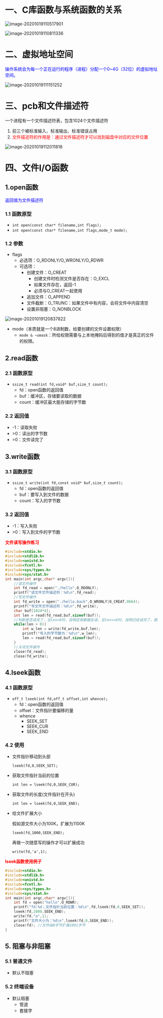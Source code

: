 # 一、C库函数与系统函数的关系

![image-20201019110517901](文件IO.assets/image-20201019110517901.png)

![image-20201019110811336](文件IO.assets/image-20201019110811336.png)

# 二、虚拟地址空间

<font color=blue>操作系统会为每一个正在运行的程序（进程）分配一个0~4G（32位）的虚拟地址空间。</font>

![image-20201019111151252](文件IO.assets/image-20201019111151252.png)

# 三、pcb和文件描述符

一个进程有一个文件描述符表，包含1024个文件描述符

1. 前三个被标准输入、标准输出、标准错误占用
2. <font color=red>文件描述符的作用是：通过文件描述符才可以找到磁盘中对应的文件位置</font>

![image-20201019112011818](文件IO.assets/image-20201019112011818.png)

# 四、文件I/O函数

## 1.open函数

<font color=blue>返回值为文件描述符</font>

### 1.1 函数原型

- `int open(const char* filename,int flags);`
- `int open(const char* filename,int flags,mode_t mode);`

### 1.2 参数

- flags
    - 必选项：O_RDONLY/O_WRONLY/O_RDWR
    - 可选项：
        - 创建文件：O_CREAT
            - 创建文件时检测文件是否存在：O_EXCL
            - 如果文件存在，返回-1
            - 必须与O_CREAT一起使用
        - 追加文件：O_APPEND
        - 文件截断：O_TRUNC：如果文件中有内容，会将文件中内容清空
        - 设置非阻塞：O_NONBLOCK

![image-20201019120837822](文件IO.assets/image-20201019120837822.png)

- mode（本质就是一个8进制数，给要创建的文件设置权限）
    - `mode & ~umask`：所给权限需要与上本地掩码后得到的值才是真正的文件的权限。

## 2.read函数

### 2.1 函数原型

- `ssize_t read(int fd,void* buf,size_t count);`
    - fd：open函数的返回值
    - buf：缓冲区，存储要读取的数据
    - count：缓冲区最大能存储的字节数

### 2.2 返回值

- -1：读取失败
- \>0：读出的字节数
- =0：文件读完了

## 3.write函数

### 3.1 函数原型

- `ssize_t write(int fd,const void* buf,size_t count);`
    - fd：open函数的返回值
    - buf：要写入到文件的数据
    - count：写入的字节数

### 3.2 返回值

- -1：写入失败
- \>0：写入到文件的字节数

**<font color=red>文件读写操作练习</font>**

```c
#include<stdio.h>
#include<stdlib.h>
#include<unistd.h>
#include<fcntl.h>
#include<sys/types.h>
#include<sys/stat.h>
int main(int argc,char* argv[]){
    //读文件操作
    int fd_read = open("./hello",O_RDONLY);
    printf("读文件文件描述符：%d\n",fd_read); 
    //写文件操作
    int fd_write = open("./hello.back",O_WRONLY|O_CREAT,0664);
    printf("写文件文件描述符：%d\n",fd_write);  
    char buf[1024*4];
    int len = read(fd_read,buf,sizeof(buf));
    //判断是否读完了，当len>0时，说明还有数据在读，当len<=0时，说明已经读完了，跳出循环
    while(len > 0){
        int w_len = write(fd_write,buf,len);
        printf("写入的字节数为：%d\n",w_len);
        len = read(fd_read,buf,sizeof(buf));
    }
    //关闭文件操作
    close(fd_read);
    close(fd_write);
```

## 4.lseek函数

### 4.1 函数原型

- `off_t lseek(int fd,off_t offset,int whence);`
    - fd：open函数的返回值
    - offset：文件指针要偏移的量
    - whence
        - SEEK_SET
        - SEEK_CUR
        - SEEK_END

### 4.2 使用

- 文件指针移动到头部

    `lseek(fd,0,SEEK_SET);`

- 获取文件指针当前的位置

    `int len = lseek(fd,0,SEEK_CUR);`

- 获取文件的长度(文件指针在开头)

    `int len = lseek(fd,0,SEEK_END);`

- 给文件扩展大小

    假如源文件大小为100K，扩展为1100K

    `lseek(fd,1000,SEEK_END);`

    再做一次随意写的操作才可以扩展成功

    `write(fd,'a',1);`

**<font color=red>lseek函数使用例子</font>**

```c
#include<stdio.h> 
#include<stdlib.h> 
#include<unistd.h> 
#include<fcntl.h> 
#include<sys/types.h> 
#include<sys/stat.h> 
int main(int argc,char* argv[]){ 
    int fd = open("hello",O_RDWR); 
    printf("fd:%d；文件指针当前位置：%d\n",fd,lseek(fd,0,SEEK_SET));  
    lseek(fd,1000,SEEK_END); 
    write(fd,"a",1); 
    printf("文件大小为：%d\n",lseek(fd,0,SEEK_END)); 
    close(fd); //文件由0字节扩展1001字节
}   
```

## 5. 阻塞与非阻塞

### 5.1 普通文件

- 默认不阻塞

### 5.2 终端设备

- 默认阻塞
    - 管道
    - 套接字












































